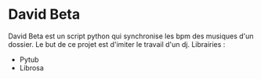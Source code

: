 # David Beta


David Beta est un script python qui synchronise les bpm des musiques d'un dossier. Le but de ce projet est d'imiter le travail d'un dj.
Librairies :

* Pytub
* Librosa
